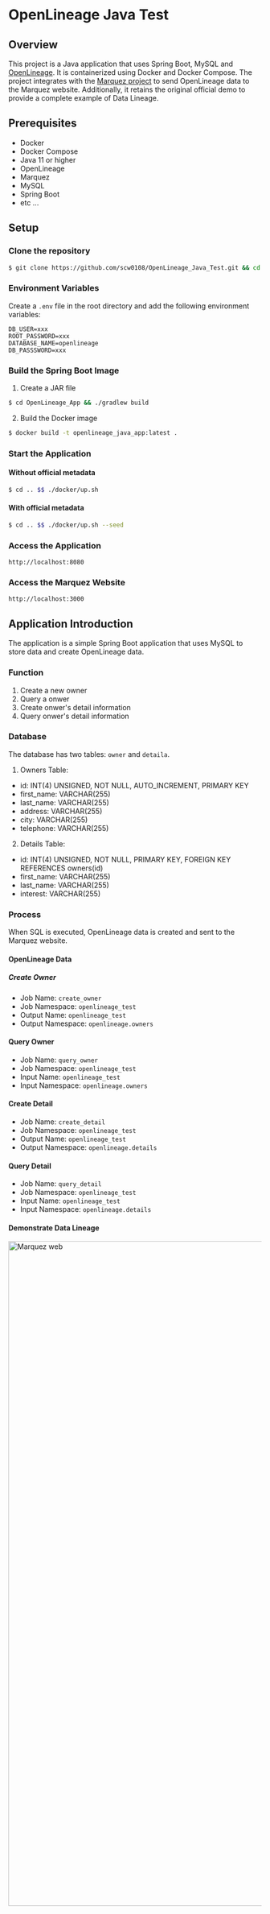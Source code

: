 # OpenLineage Java Test
## Overview
This project is a Java application that uses Spring Boot, MySQL and [OpenLineage](https://openlineage.io/). It is containerized using Docker and Docker Compose. The project integrates with the [Marquez project](https://github.com/MarquezProject/marquez) to send OpenLineage data to the Marquez website. Additionally, it retains the original official demo to provide a complete example of Data Lineage.
## Prerequisites
- Docker
- Docker Compose
- Java 11 or higher
- OpenLineage
- Marquez
- MySQL
- Spring Boot
- etc ...
## Setup
###  Clone the repository
```bash
$ git clone https://github.com/scw0108/OpenLineage_Java_Test.git && cd OpenLineage_Java_Test
```
### Environment Variables
Create a `.env` file in the root directory and add the following environment variables:
```.env
DB_USER=xxx
ROOT_PASSWORD=xxx
DATABASE_NAME=openlineage
DB_PASSSWORD=xxx
````

### Build the Spring Boot Image
1. Create a JAR file
```bash
$ cd OpenLineage_App && ./gradlew build
```
2. Build the Docker image
```bash
$ docker build -t openlineage_java_app:latest .
```
### Start the Application
#### Without official metadata
```bash
$ cd .. $$ ./docker/up.sh
```
#### With official metadata
```bash
$ cd .. $$ ./docker/up.sh --seed
```
### Access the Application
```angular2html
http://localhost:8080
```
### Access the Marquez Website
```angular2html
http://localhost:3000
```
## Application Introduction
The application is a simple Spring Boot application that uses MySQL to store data and create OpenLineage data.
### Function
1. Create a new owner
2. Query a onwer
3. Create onwer's detail information
4. Query onwer's detail information
### Database
The database has two tables: `owner` and `detaila`.
1. Owners Table:  
- id: INT(4) UNSIGNED, NOT NULL, AUTO_INCREMENT, PRIMARY KEY
- first_name: VARCHAR(255)
- last_name: VARCHAR(255)
- address: VARCHAR(255)
- city: VARCHAR(255)
- telephone: VARCHAR(255)

2. Details Table:
- id: INT(4) UNSIGNED, NOT NULL, PRIMARY KEY, FOREIGN KEY REFERENCES owners(id)
- first_name: VARCHAR(255)
- last_name: VARCHAR(255)
- interest: VARCHAR(255)
### Process
When SQL is executed, OpenLineage data is created and sent to the Marquez website.
#### OpenLineage Data
##### Create Owner
- Job Name: `create_owner`
- Job Namespace: `openlineage_test`
- Output Name: `openlineage_test`
- Output Namespace: `openlineage.owners`
#### Query Owner
- Job Name: `query_owner`
- Job Namespace: `openlineage_test`
- Input Name: `openlineage_test`
- Input Namespace: `openlineage.owners`
#### Create Detail
- Job Name: `create_detail`
- Job Namespace: `openlineage_test`
- Output Name: `openlineage_test`
- Output Namespace: `openlineage.details`
#### Query Detail
- Job Name: `query_detail`
- Job Namespace: `openlineage_test`
- Input Name: `openlineage_test`
- Input Namespace: `openlineage.details`
#### Demonstrate Data Lineage
<img width="1321" alt="Marquez web" src="https://github.com/user-attachments/assets/265d3055-35f7-4dbc-8796-36482eb8e6a5">


